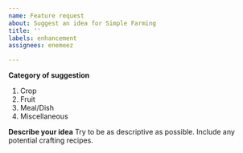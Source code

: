 ```yaml
---
name: Feature request
about: Suggest an idea for Simple Farming
title: ''
labels: enhancement
assignees: enemeez

---
```


**Category of suggestion**
1. Crop
2. Fruit
3. Meal/Dish
4. Miscellaneous

**Describe your idea**
Try to be as descriptive as possible. Include any potential crafting recipes.
